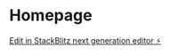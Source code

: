 # Homepage

[Edit in StackBlitz next generation editor ⚡️](https://stackblitz.com/~/github.com/tonissar/Homepage)